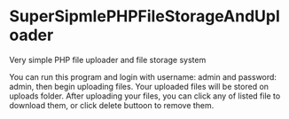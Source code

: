 # SuperSipmlePHPFileStorageAndUploader
Very simple PHP file uploader and file storage system

You can run this program and login with username: admin and password: admin, then begin uploading files.
Your uploaded files will be stored on uploads folder.
After uploading your files, you can click any of listed file to download them, or click delete buttoon to remove them.
